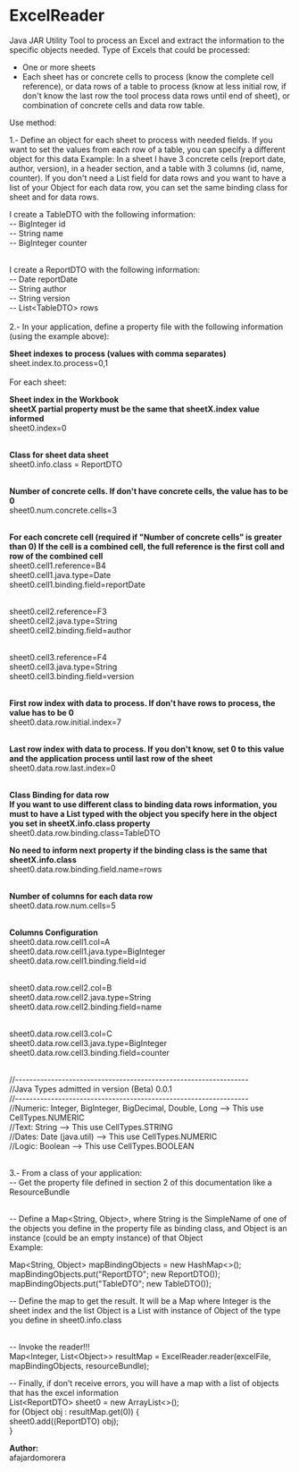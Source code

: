 # ExcelReader
Java JAR Utility Tool to process an Excel and extract the information to the specific objects needed. 
Type of Excels that could be processed: 
- One or more sheets 
- Each sheet has or concrete cells to process (know the complete cell reference), or data rows of a table to process (know at less initial row, if don't know the last row the tool process data rows until end of sheet), or combination of concrete cells and data row table.

Use method:

1.- Define an object for each sheet to process with needed fields. If you want to set the values from each row of a table, you can specify a different object for this data Example: In a sheet I have 3 concrete cells (report date, author, version), in a header section, and a table with 3 columns (id, name, counter). If you don't need a List field for data rows and you want to have a list of your Object for each data row, you can set the same binding class for sheet and for data rows.

I create a TableDTO with the following information:<br>
-- BigInteger id<br>
-- String name<br>
-- BigInteger counter<br><br>

I create a ReportDTO with the following information:<br> 
-- Date reportDate <br>
-- String author <br>
-- String version <br>
-- List&lt;TableDTO&gt; rows<br><br>
2.- In your application, define a property file with the following information (using the example above): <br>

<b>Sheet indexes to process (values with comma separates)</b><br>
sheet.index.to.process=0,1<br><br>
For each sheet:<br> 

<b>Sheet index in the Workbook </b><br>
<b>sheetX partial property must be the same that sheetX.index value informed</b><br>
sheet0.index=0<br><br>

<b>Class for sheet data sheet </b><br>
sheet0.info.class = ReportDTO<br><br>

<b> Number of concrete cells. If don't have concrete cells, the value has to be 0 </b><br>
sheet0.num.concrete.cells=3<br><br>

<b> For each concrete cell (required if "Number of concrete cells" is greater than 0) If the cell is a combined cell, the full reference is the first coll and row of the combined cell</b><br>
sheet0.cell1.reference=B4<br>
sheet0.cell1.java.type=Date<br>
sheet0.cell1.binding.field=reportDate<br><br>

sheet0.cell2.reference=F3<br>
sheet0.cell2.java.type=String<br>
sheet0.cell2.binding.field=author<br><br>

sheet0.cell3.reference=F4<br>
sheet0.cell3.java.type=String<br>
sheet0.cell3.binding.field=version<br><br>

<b> First row index with data to process. If don't have rows to process, the value has to be 0</b><br>
sheet0.data.row.initial.index=7<br><br>

<b> Last row index with data to process. If you don't know, set 0 to this value and the application process until last row of the sheet</b><br>
sheet0.data.row.last.index=0<br><br>

<b> Class Binding for data row</b><br>
<b> If you want to use different class to binding data rows information, you must to have a List typed with the object you specify here in the object you set in sheetX.info.class property</b><br>
sheet0.data.row.binding.class=TableDTO<br>

<b> No need to inform next property if the binding class is the same that sheetX.info.class</b><br>
sheet0.data.row.binding.field.name=rows<br><br>

<b> Number of columns for each data row </b><br>
sheet0.data.row.num.cells=5<br><br>

<b> Columns Configuration</b><br>
sheet0.data.row.cell1.col=A<br>
sheet0.data.row.cell1.java.type=BigInteger<br>
sheet0.data.row.cell1.binding.field=id<br><br>

sheet0.data.row.cell2.col=B<br>
sheet0.data.row.cell2.java.type=String<br>
sheet0.data.row.cell2.binding.field=name<br><br>

sheet0.data.row.cell3.col=C<br>
sheet0.data.row.cell3.java.type=BigInteger<br>
sheet0.data.row.cell3.binding.field=counter<br><br>

//----------------------------------------------------------------- <br>
//Java Types admitted in version (Beta) 0.0.1<br>
//----------------------------------------------------------------- <br>
//Numeric: Integer, BigInteger, BigDecimal, Double, Long --> This use CellTypes.NUMERIC <br>
//Text: String --> This use CellTypes.STRING <br>
//Dates: Date (java.util) --> This use CellTypes.NUMERIC<br>
//Logic: Boolean --> This use CellTypes.BOOLEAN<br><br>

3.- From a class of your application:<br>
-- Get the property file defined in section 2 of this documentation like a ResourceBundle<br><br>

-- Define a Map<String, Object>, where String is the SimpleName of one of the objects you define in the property file as binding class, and Object is an instance (could be an empty instance) of that Object<br>
Example:<br>

Map<String, Object> mapBindingObjects = new HashMap<>();<br>
mapBindingObjects.put("ReportDTO"; new ReportDTO());<br>
mapBindingObjects.put("TableDTO"; new TableDTO());<br>
<p>
-- Define the map to get the result. It will be a Map<Integer, List&lt;Objectglt;> where Integer is the sheet index and the list Object is a List with instance of Object of the type you define in sheet0.info.class<br><br>

-- Invoke the reader!!!<br>
Map<Integer, List&lt;Object&gt;> resultMap = ExcelReader.reader(excelFile, mapBindingObjects, resourceBundle);
<p>
-- Finally, if don't receive errors, you will have a map with a list of objects that has the excel information<br>
List&lt;ReportDTO&gt; sheet0 = new ArrayList<>();<br>
for (Object obj : resultMap.get(0)) {<br>
sheet0.add((ReportDTO) obj);<br>
  }
<p>
<b>Author:</b><br>
afajardomorera